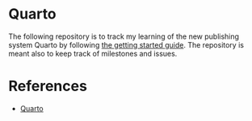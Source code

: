 # Quarto

The following repository is to track my learning of the new publishing system Quarto by following [the getting started guide](https://quarto.org/docs/get-started/). The repository is meant also to keep track of milestones and issues.

# References

-   [Quarto](https://quarto.org/)
